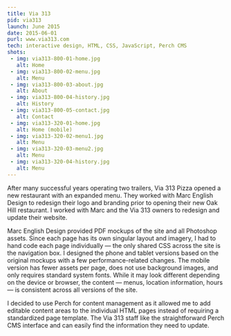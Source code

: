 ```yaml
---
title: Via 313
pid: via313
launch: June 2015
date: 2015-06-01
purl: www.via313.com
tech: interactive design, HTML, CSS, JavaScript, Perch CMS
shots:
 - img: via313-800-01-home.jpg
   alt: Home
 - img: via313-800-02-menu.jpg
   alt: Menu
 - img: via313-800-03-about.jpg
   alt: About
 - img: via313-800-04-history.jpg
   alt: History
 - img: via313-800-05-contact.jpg
   alt: Contact
 - img: via313-320-01-home.jpg
   alt: Home (mobile)
 - img: via313-320-02-menu1.jpg
   alt: Menu
 - img: via313-320-03-menu2.jpg
   alt: Menu
 - img: via313-320-04-history.jpg
   alt: Menu      
---
```

After many successful years operating two trailers, Via 313 Pizza opened a new restaurant with an expanded menu. They worked with Marc English Design to redesign their logo and branding prior to opening their new Oak Hill restaurant. I worked with Marc and the Via 313 owners to redesign and update their website.

Marc English Design provided PDF mockups of the site and all Photoshop assets. Since each page has its own singular layout and imagery, I had to hand code each page individually &mdash; the only shared CSS across the site is the navigation box. I designed the phone and tablet versions based on the original mockups with a few performance-related changes. The mobile version has fewer assets per page, does not use background images, and only requires standard system fonts. While it may look different depending on the device or browser, the content &mdash; menus, location information, hours &mdash; is consistent across all versions of the site.

I decided to use Perch for content management as it allowed me to add editable content areas to the individual HTML pages instead of requiring a standardized page template. The Via 313 staff like the straightforward Perch CMS interface and can easily find the information they need to update.
